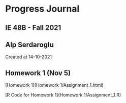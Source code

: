 # Progress Journal

## IE 48B - Fall 2021

## Alp Serdaroglu

Created at 14-10-2021

## Homework 1 (Nov 5)
[Homework 1](Homework 1/Assignment_1.html)

[R Code for Homework 1](Homework 1/Assignment_1.R)